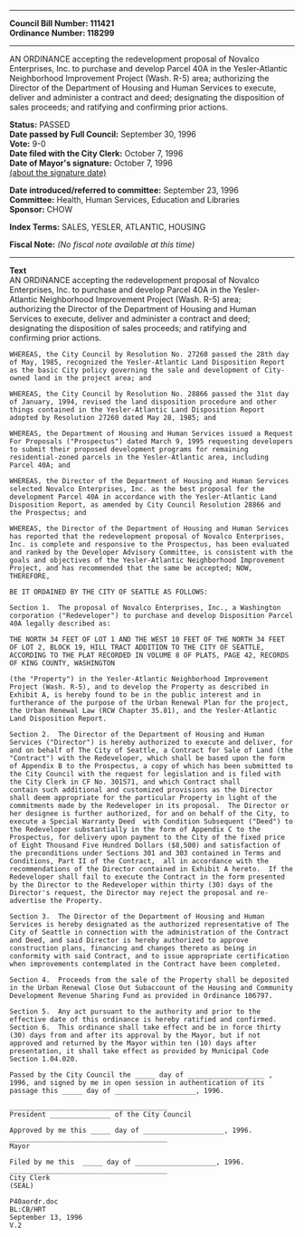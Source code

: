 * * * * *  
  
**Council Bill Number: [](#h0)[](#h2)111421**   
**Ordinance Number: 118299**  
  
* * * * *  
  
AN ORDINANCE accepting the redevelopment proposal of Novalco Enterprises, Inc. to purchase and develop Parcel 40A in the Yesler-Atlantic Neighborhood Improvement Project (Wash. R-5) area; authorizing the Director of the Department of Housing and Human Services to execute, deliver and administer a contract and deed; designating the disposition of sales proceeds; and ratifying and confirming prior actions.  
  
**Status:** PASSED   
**Date passed by Full Council:** September 30, 1996   
**Vote:** 9-0   
**Date filed with the City Clerk:** October 7, 1996   
**Date of Mayor's signature:** October 7, 1996   
[(about the signature date)](/~public/approvaldate.htm)   
  
  
**Date introduced/referred to committee:** September 23, 1996   
**Committee:** Health, Human Services, Education and Libraries   
**Sponsor:** CHOW   
  
**Index Terms:** SALES, YESLER, ATLANTIC, HOUSING  
  
**Fiscal Note:** *(No fiscal note available at this time)*  
  
* * * * *  
  
**Text**  
    AN ORDINANCE accepting the redevelopment proposal of Novalco  
    Enterprises, Inc. to purchase and develop Parcel 40A in the Yesler-  
    Atlantic Neighborhood Improvement Project (Wash. R-5) area;  
    authorizing the Director of the Department of Housing and Human  
    Services to execute, deliver and administer a contract and deed;  
    designating the disposition of sales proceeds; and ratifying and  
    confirming prior actions.  
  
    WHEREAS, the City Council by Resolution No. 27260 passed the 28th day  
    of May, 1985, recognized the Yesler-Atlantic Land Disposition Report  
    as the basic City policy governing the sale and development of City-  
    owned land in the project area; and  
  
    WHEREAS, the City Council by Resolution No. 28866 passed the 31st day  
    of January, 1994, revised the land disposition procedure and other  
    things contained in the Yesler-Atlantic Land Disposition Report  
    adopted by Resolution 27260 dated May 28, 1985; and  
  
    WHEREAS, the Department of Housing and Human Services issued a Request  
    For Proposals ("Prospectus") dated March 9, 1995 requesting developers  
    to submit their proposed development programs for remaining  
    residential-zoned parcels in the Yesler-Atlantic area, including  
    Parcel 40A; and  
  
    WHEREAS, the Director of the Department of Housing and Human Services  
    selected Novalco Enterprises, Inc. as the best proposal for the  
    development Parcel 40A in accordance with the Yesler-Atlantic Land  
    Disposition Report, as amended by City Council Resolution 28866 and  
    the Prospectus; and  
  
    WHEREAS, the Director of the Department of Housing and Human Services  
    has reported that the redevelopment proposal of Novalco Enterprises,  
    Inc. is complete and responsive to the Prospectus, has been evaluated  
    and ranked by the Developer Advisory Committee, is consistent with the  
    goals and objectives of the Yesler-Atlantic Neighborhood Improvement  
    Project, and has recommended that the same be accepted; NOW,  
    THEREFORE,  
  
    BE IT ORDAINED BY THE CITY OF SEATTLE AS FOLLOWS:  
  
    Section 1.  The proposal of Novalco Enterprises, Inc., a Washington  
    corporation ("Redeveloper") to purchase and develop Disposition Parcel  
    40A legally described as:  
  
    THE NORTH 34 FEET OF LOT 1 AND THE WEST 10 FEET OF THE NORTH 34 FEET  
    OF LOT 2, BLOCK 19, HILL TRACT ADDITION TO THE CITY OF SEATTLE,  
    ACCORDING TO THE PLAT RECORDED IN VOLUME 8 OF PLATS, PAGE 42, RECORDS  
    OF KING COUNTY, WASHINGTON  
  
    (the "Property") in the Yesler-Atlantic Neighborhood Improvement  
    Project (Wash. R-5), and to develop the Property as described in  
    Exhibit A, is hereby found to be in the public interest and in  
    furtherance of the purpose of the Urban Renewal Plan for the project,  
    the Urban Renewal Law (RCW Chapter 35.81), and the Yesler-Atlantic  
    Land Disposition Report.  
  
    Section 2.  The Director of the Department of Housing and Human  
    Services ("Director") is hereby authorized to execute and deliver, for  
    and on behalf of The City of Seattle, a Contract for Sale of Land (the  
    "Contract") with the Redeveloper, which shall be based upon the form  
    of Appendix B to the Prospectus, a copy of which has been submitted to  
    the City Council with the request for legislation and is filed with  
    the City Clerk in CF No. 301571, and which Contract shall  
    contain such additional and customized provisions as the Director  
    shall deem appropriate for the particular Property in light of the  
    commitments made by the Redeveloper in its proposal.  The Director or  
    her designee is further authorized, for and on behalf of the City, to  
    execute a Special Warranty Deed  with Condition Subsequent ("Deed") to  
    the Redeveloper substantially in the form of Appendix C to the  
    Prospectus, for delivery upon payment to the City of the fixed price  
    of Eight Thousand Five Hundred Dollars ($8,500) and satisfaction of  
    the preconditions under Sections 301 and 303 contained in Terms and  
    Conditions, Part II of the Contract,  all in accordance with the  
    recommendations of the Director contained in Exhibit A hereto.  If the  
    Redeveloper shall fail to execute the Contract in the form presented  
    by the Director to the Redeveloper within thirty (30) days of the  
    Director's request, the Director may reject the proposal and re-  
    advertise the Property.  
  
    Section 3.  The Director of the Department of Housing and Human  
    Services is hereby designated as the authorized representative of The  
    City of Seattle in connection with the administration of the Contract  
    and Deed, and said Director is hereby authorized to approve  
    construction plans, financing and changes thereto as being in  
    conformity with said Contract, and to issue appropriate certification  
    when improvements contemplated in the Contract have been completed.  
  
    Section 4.  Proceeds from the sale of the Property shall be deposited  
    in the Urban Renewal Close Out Subaccount of the Housing and Community  
    Development Revenue Sharing Fund as provided in Ordinance 106797.  
  
    Section 5.  Any act pursuant to the authority and prior to the  
    effective date of this ordinance is hereby ratified and confirmed.  
    Section 6.  This ordinance shall take effect and be in force thirty  
    (30) days from and after its approval by the Mayor, but if not  
    approved and returned by the Mayor within ten (10) days after  
    presentation, it shall take effect as provided by Municipal Code  
    Section 1.04.020.  
  
    Passed by the City Council the _____ day of ___________________ ,  
    1996, and signed by me in open session in authentication of its  
    passage this _____ day of ____________________, 1996.  
  
    _______________________________________  
    President _______________ of the City Council  
  
    Approved by me this _____ day of ____________________, 1996.  
    _______________________________________  
    Mayor  
  
    Filed by me this  _____ day of ____________________, 1996.  
    _______________________________________  
    City Clerk  
    (SEAL)  
  
    P40aordr.doc  
    BL:CB/HRT  
    September 13, 1996  
    V.2  
